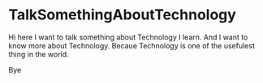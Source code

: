 # TalkSomethingAboutTechnology
Hi
	here I want to talk something about Technology I learn.
	And I want to know more about Technology.
	Becaue Technology is one of the usefulest thing in the world.

Bye
